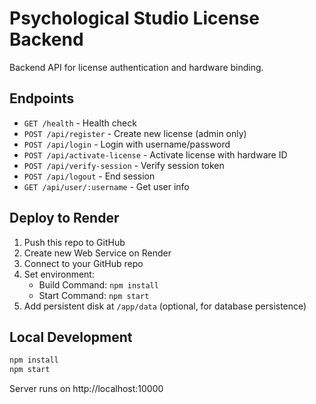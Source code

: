 # Psychological Studio License Backend

Backend API for license authentication and hardware binding.

## Endpoints

- `GET /health` - Health check
- `POST /api/register` - Create new license (admin only)
- `POST /api/login` - Login with username/password
- `POST /api/activate-license` - Activate license with hardware ID
- `POST /api/verify-session` - Verify session token
- `POST /api/logout` - End session
- `GET /api/user/:username` - Get user info

## Deploy to Render

1. Push this repo to GitHub
2. Create new Web Service on Render
3. Connect to your GitHub repo
4. Set environment:
   - Build Command: `npm install`
   - Start Command: `npm start`
5. Add persistent disk at `/app/data` (optional, for database persistence)

## Local Development

```bash
npm install
npm start
```

Server runs on http://localhost:10000
